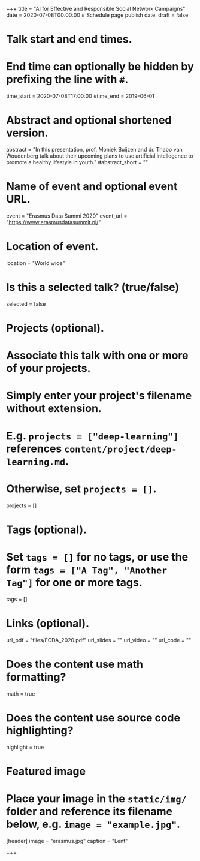 +++
title = "AI for Effective and Responsible Social Network Campaigns"
date = 2020-07-08T00:00:00  # Schedule page publish date.
draft = false

# Talk start and end times.
#   End time can optionally be hidden by prefixing the line with `#`.
time_start = 2020-07-08T17:00:00
#time_end = 2019-06-01

# Abstract and optional shortened version.
abstract = "In this presentation, prof. Moniek Buijzen and dr. Thabo van Woudenberg talk about their upcoming plans to use artificial intellegence to promote a healthy lifestyle in youth."
#abstract_short = ""

# Name of event and optional event URL.
event = "Erasmus Data Summi 2020"
event_url = "https://www.erasmusdatasummit.nl/"

# Location of event.
location = "World wide"

# Is this a selected talk? (true/false)
selected = false

# Projects (optional).
#   Associate this talk with one or more of your projects.
#   Simply enter your project's filename without extension.
#   E.g. `projects = ["deep-learning"]` references `content/project/deep-learning.md`.
#   Otherwise, set `projects = []`.
projects = []

# Tags (optional).
#   Set `tags = []` for no tags, or use the form `tags = ["A Tag", "Another Tag"]` for one or more tags.
tags = []

# Links (optional).
url_pdf = "files/ECDA_2020.pdf"
url_slides = ""
url_video = ""
url_code = ""

# Does the content use math formatting?
math = true

# Does the content use source code highlighting?
highlight = true

# Featured image
# Place your image in the `static/img/` folder and reference its filename below, e.g. `image = "example.jpg"`.
[header]
image = "erasmus.jpg"
caption = "Lent"

+++
